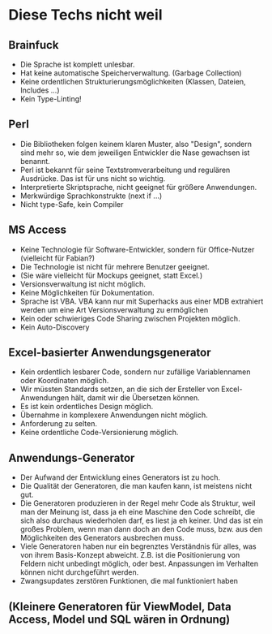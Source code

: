 # Diese Techs nicht weil

## Brainfuck

  - Die Sprache ist komplett unlesbar.
  - Hat keine automatische Speicherverwaltung. (Garbage Collection)
  - Keine ordentlichen Strukturierungsmöglichkeiten (Klassen, Dateien, Includes ...)
  - Kein Type-Linting!

## Perl

  - Die Bibliotheken folgen keinem klaren Muster, also "Design", sondern sind mehr so, wie dem jeweiligen Entwickler die Nase gewachsen ist benannt.
  - Perl ist bekannt für seine Textstromverarbeitung und regulären Ausdrücke. Das ist für uns nicht so wichtig.
  - Interpretierte Skriptsprache, nicht geeignet für größere Anwendungen.
  - Merkwürdige Sprachkonstrukte (next if ...)
  - Nicht type-Safe, kein Compiler
  
## MS Access

  - Keine Technologie für Software-Entwickler, sondern für Office-Nutzer (vielleicht für Fabian?)
  - Die Technologie ist nicht für mehrere Benutzer geeignet.
  - (Sie wäre vielleicht für Mockups geeignet, statt Excel.)
  - Versionsverwaltung ist nicht möglich.
  - Keine Möglichkeiten für Dokumentation.
  - Sprache ist VBA. VBA kann nur mit Superhacks aus einer MDB extrahiert werden um eine Art Versionsverwaltung zu ermöglichen
  - Kein oder schwieriges Code Sharing zwischen Projekten möglich.
  - Kein Auto-Discovery
  
## Excel-basierter Anwendungsgenerator

  - Kein ordentlich lesbarer Code, sondern nur zufällige Variablennamen oder Koordinaten möglich.
  - Wir müssten Standards setzen, an die sich der Ersteller von Excel-Anwendungen hält, damit wir die Übersetzen können.
  - Es ist kein ordentliches Design möglich.
  - Übernahme in komplexere Anwendungen nicht möglich.
  - Anforderung zu selten.
  - Keine ordentliche Code-Versionierung möglich.

## Anwendungs-Generator

  - Der Aufwand der Entwicklung eines Generators ist zu hoch.
  - Die Qualität der Generatoren, die man kaufen kann, ist meistens nicht gut.
  - Die Generatoren produzieren in der Regel mehr Code als Struktur, weil man der Meinung ist, 
    dass ja eh eine Maschine den Code schreibt, die sich also durchaus wiederholen darf, es liest ja eh keiner.
    Und das ist ein großes Problem, wenn man dann doch an den Code muss, bzw. aus den Möglichkeiten des Generators
    ausbrechen muss.
  - Viele Generatoren haben nur ein begrenztes Verständnis für alles, was von ihrem Basis-Konzept abweicht. Z.B.
    ist die Positionierung von Feldern nicht unbedingt möglich, oder best. Anpassungen im Verhalten können nicht
    durchgeführt werden.
  - Zwangsupdates zerstören Funktionen, die mal funktioniert haben
  
## (Kleinere Generatoren für ViewModel, Data Access, Model und SQL wären in Ordnung)
  

  
